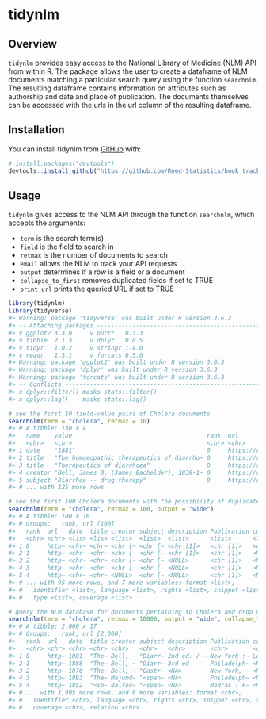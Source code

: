 
# tidynlm

## Overview

`tidynlm` provides easy access to the National Library of Medicine (NLM)
API from within R. The package allows the user to create a dataframe of
NLM documents matching a particular search query using the function
`searchnlm`. The resulting dataframe contains information on attributes
such as authorship and date and place of publication. The documents
themselves can be accessed with the urls in the url column of the
resulting dataframe.

## Installation

You can install tidynlm from
[GitHub](https://github.com/Reed-Statistics/book_trackR) with:

``` r
# install.packages("devtools")
devtools::install_github("https://github.com/Reed-Statistics/book_trackR")
```

## Usage

`tidynlm` gives access to the NLM API through the function `searchnlm`,
which accepts the arguments:

  - `term` is the search term(s)
  - `field` is the field to search in
  - `retmax` is the number of documents to search
  - `email` allows the NLM to track your API requests
  - `output` determines if a row is a field or a document
  - `collapse_to_first` removes duplicated fields if set to TRUE
  - `print_url` prints the queried URL if set to TRUE

<!-- end list -->

``` r
library(tidynlm)
library(tidyverse)
#> Warning: package 'tidyverse' was built under R version 3.6.3
#> -- Attaching packages ----------------------------------------------------------------------------------------- tidyverse 1.3.0 --
#> v ggplot2 3.3.0     v purrr   0.3.3
#> v tibble  2.1.3     v dplyr   0.8.5
#> v tidyr   1.0.2     v stringr 1.4.0
#> v readr   1.3.1     v forcats 0.5.0
#> Warning: package 'ggplot2' was built under R version 3.6.3
#> Warning: package 'dplyr' was built under R version 3.6.3
#> Warning: package 'forcats' was built under R version 3.6.3
#> -- Conflicts -------------------------------------------------------------------------------------------- tidyverse_conflicts() --
#> x dplyr::filter() masks stats::filter()
#> x dplyr::lag()    masks stats::lag()

# see the first 10 field-value pairs of Cholera documents
searchnlm(term = "cholera", retmax = 10)
#> # A tibble: 130 x 4
#>   name    value                                      rank  url                  
#>   <chr>   <chr>                                      <chr> <chr>                
#> 1 date    "1881"                                     0     https://resource.nlm~
#> 2 title   "The homoeopathic therapeutics of diarrho~ 0     https://resource.nlm~
#> 3 title   "Therapeutics of diarrhoea"                0     https://resource.nlm~
#> 4 creator "Bell, James B. (James Bachelder), 1838-1~ 0     https://resource.nlm~
#> 5 subject "Diarrhea -- drug therapy"                 0     https://resource.nlm~
#> # ... with 125 more rows

# see the first 100 Cholera documents with the possibility of duplicated fields in the form of list-cols
searchnlm(term = "cholera", retmax = 100, output = "wide")
#> # A tibble: 100 x 16
#> # Groups:   rank, url [100]
#>   rank  url   date  title creator subject description Publication contributor
#>   <chr> <chr> <lis> <lis> <list>  <list>  <list>      <list>      <list>     
#> 1 0     http~ <chr~ <chr~ <chr [~ <chr [~ <chr [1]>   <chr [1]>   <chr [1]>  
#> 2 1     http~ <chr~ <chr~ <chr [~ <chr [~ <chr [1]>   <chr [1]>   <NULL>     
#> 3 2     http~ <chr~ <chr~ <chr [~ <chr [~ <NULL>      <chr [1]>   <NULL>     
#> 4 3     http~ <chr~ <chr~ <chr [~ <chr [~ <NULL>      <chr [1]>   <NULL>     
#> 5 4     http~ <chr~ <chr~ <NULL>  <chr [~ <NULL>      <chr [1]>   <NULL>     
#> # ... with 95 more rows, and 7 more variables: format <list>,
#> #   identifier <list>, language <list>, rights <list>, snippet <list>,
#> #   type <list>, coverage <list>

# query the NLM database for documents pertaining to Cholera and drop duplicated fields
searchnlm(term = "cholera", retmax = 10000, output = "wide", collapse_to_first = TRUE)
#> # A tibble: 2,000 x 17
#> # Groups:   rank, url [2,000]
#>   rank  url   date  title creator subject description Publication contributor
#>   <chr> <chr> <chr> <chr> <chr>   <chr>   <chr>       <chr>       <chr>      
#> 1 0     http~ 1881  "The~ Bell, ~ "Diarr~ 2nd ed. / ~ New York :~ Laird, W. ~
#> 2 1     http~ 1888  "The~ Bell, ~ "Diarr~ 3rd ed      Philadelph~ <NA>       
#> 3 2     http~ 1870  "The~ Bell, ~ "Gastr~ <NA>        New York, ~ <NA>       
#> 4 3     http~ 1893  "The~ Majumd~ "<span~ <NA>        Philadelph~ <NA>       
#> 5 4     http~ 1852  "<sp~ Balfou~ "<span~ <NA>        Madras : F~ <NA>       
#> # ... with 1,995 more rows, and 8 more variables: format <chr>,
#> #   identifier <chr>, language <chr>, rights <chr>, snippet <chr>, type <chr>,
#> #   coverage <chr>, relation <chr>
```

